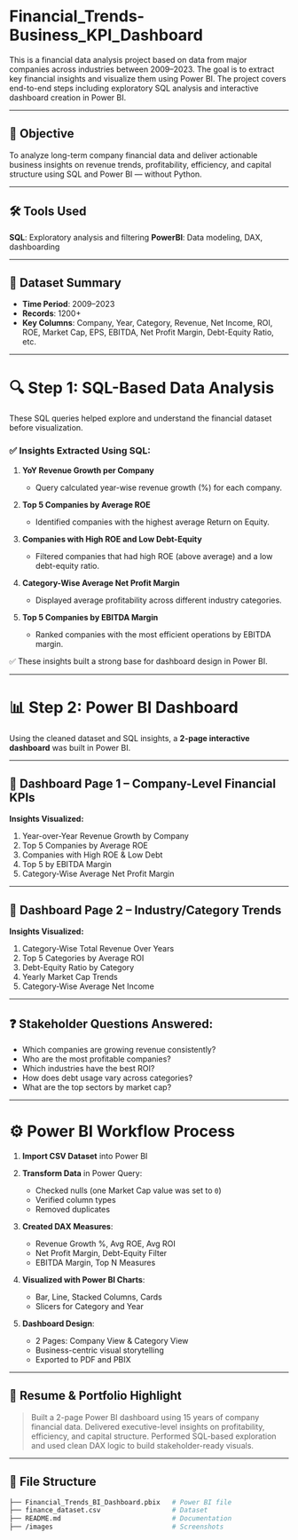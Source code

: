 # Financial_Trends-Business_KPI_Dashboard

This is a financial data analysis project based on data from major companies across industries between 2009–2023. The goal is to extract key financial insights and visualize them using Power BI. The project covers end-to-end steps including exploratory SQL analysis and interactive dashboard creation in Power BI.

-----

## 📌 Objective

To analyze long-term company financial data and deliver actionable business insights on revenue trends, profitability, efficiency, and capital structure using SQL and Power BI — without Python.

---

## 🛠 Tools Used

**SQL**: Exploratory analysis and filtering
**PowerBI**: Data modeling, DAX, dashboarding  

---

## 📂 Dataset Summary

- **Time Period**: 2009–2023  
- **Records**: 1200+  
- **Key Columns**: Company, Year, Category, Revenue, Net Income, ROI, ROE, Market Cap, EPS, EBITDA, Net Profit Margin, Debt-Equity Ratio, etc.

---

# 🔍 Step 1: SQL-Based Data Analysis

These SQL queries helped explore and understand the financial dataset before visualization.

### ✅ Insights Extracted Using SQL:

1. **YoY Revenue Growth per Company**
   - Query calculated year-wise revenue growth (%) for each company.

2. **Top 5 Companies by Average ROE**
   - Identified companies with the highest average Return on Equity.

3. **Companies with High ROE and Low Debt-Equity**
   - Filtered companies that had high ROE (above average) and a low debt-equity ratio.

4. **Category-Wise Average Net Profit Margin**
   - Displayed average profitability across different industry categories.

5. **Top 5 Companies by EBITDA Margin**
   - Ranked companies with the most efficient operations by EBITDA margin.

✅ These insights built a strong base for dashboard design in Power BI.

---

# 📊 Step 2: Power BI Dashboard

Using the cleaned dataset and SQL insights, a **2-page interactive dashboard** was built in Power BI.

---

## 📄 Dashboard Page 1 – Company-Level Financial KPIs

**Insights Visualized:**
1. Year-over-Year Revenue Growth by Company  
2. Top 5 Companies by Average ROE  
3. Companies with High ROE & Low Debt  
4. Top 5 by EBITDA Margin  
5. Category-Wise Average Net Profit Margin

---

## 📄 Dashboard Page 2 – Industry/Category Trends

**Insights Visualized:**
1. Category-Wise Total Revenue Over Years  
2. Top 5 Categories by Average ROI  
3. Debt-Equity Ratio by Category  
4. Yearly Market Cap Trends  
5. Category-Wise Average Net Income

---

## ❓ Stakeholder Questions Answered:

- Which companies are growing revenue consistently?
- Who are the most profitable companies?
- Which industries have the best ROI?
- How does debt usage vary across categories?
- What are the top sectors by market cap?

---

# ⚙️ Power BI Workflow Process

1. **Import CSV Dataset** into Power BI  
2. **Transform Data** in Power Query:
   - Checked nulls (one Market Cap value was set to `0`)
   - Verified column types
   - Removed duplicates

3. **Created DAX Measures**:
   - Revenue Growth %, Avg ROE, Avg ROI
   - Net Profit Margin, Debt-Equity Filter
   - EBITDA Margin, Top N Measures

4. **Visualized with Power BI Charts**:
   - Bar, Line, Stacked Columns, Cards
   - Slicers for Category and Year

5. **Dashboard Design**:
   - 2 Pages: Company View & Category View
   - Business-centric visual storytelling
   - Exported to PDF and PBIX

---

## 💼 Resume & Portfolio Highlight

> Built a 2-page Power BI dashboard using 15 years of company financial data. Delivered executive-level insights on profitability, efficiency, and capital structure. Performed SQL-based exploration and used clean DAX logic to build stakeholder-ready visuals.

---

## 📁 File Structure

```bash
├── Financial_Trends_BI_Dashboard.pbix   # Power BI file
├── finance_dataset.csv                  # Dataset
├── README.md                            # Documentation
├── /images                              # Screenshots
